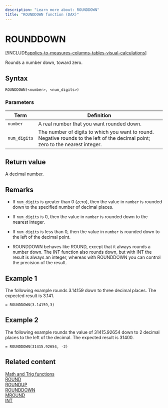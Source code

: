 ```yaml
---
description: "Learn more about: ROUNDDOWN"
title: "ROUNDDOWN function (DAX)"
---
```

# ROUNDDOWN

[!INCLUDE[applies-to-measures-columns-tables-visual-calculations](includes/applies-to-measures-columns-tables-visual-calculations.md)]

Rounds a number down, toward zero.  
  
## Syntax  
  
```dax
ROUNDDOWN(<number>, <num_digits>)  
```
  
### Parameters  
  
|Term|Definition|  
|--------|--------------|  
|`number`|A real number that you want rounded down.|  
|`num_digits`|The number of digits to which you want to round. Negative rounds to the left of the decimal point; zero to the nearest integer.|  
  
## Return value

A decimal number.  
  
## Remarks

- If `num_digits` is greater than 0 (zero), then the value in `number` is rounded down to the specified number of decimal places.  
  
- If `num_digits` is 0, then the value in `number` is rounded down to the nearest integer.  
  
- If `num_digits` is less than 0, then the value in `number` is rounded down to the left of the decimal point.  

- ROUNDDOWN behaves like ROUND, except that it always rounds a number down. The INT function also rounds down, but with INT the result is always an integer, whereas with ROUNDDOWN you can control the precision of the result.  
  
## Example 1

The following example rounds 3.14159 down to three decimal places. The expected result is 3.141.  
  
```dax
= ROUNDDOWN(3.14159,3)  
```
  
## Example 2

The following example rounds the value of 31415.92654 down to 2 decimal places to the left of the decimal. The expected result is 31400.  
  
```dax
= ROUNDDOWN(31415.92654, -2)  
```
  
## Related content

[Math and Trig functions](math-and-trig-functions-dax.md)  
[ROUND](round-function-dax.md)  
[ROUNDUP](roundup-function-dax.md)  
[ROUNDDOWN](rounddown-function-dax.md)  
[MROUND](mround-function-dax.md)  
[INT](int-function-dax.md)  
